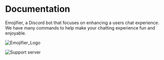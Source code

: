 # Documentation
Emojifier, a Discord bot that focuses on enhancing a users chat experience. We have many commands to help make your chatting experience fun and enjoyable.

![Emojifier_Logo](https://emojifier.js.org/images/logo.png)

![Support server](https://inv.wtf/widget/bdl?format=png)
